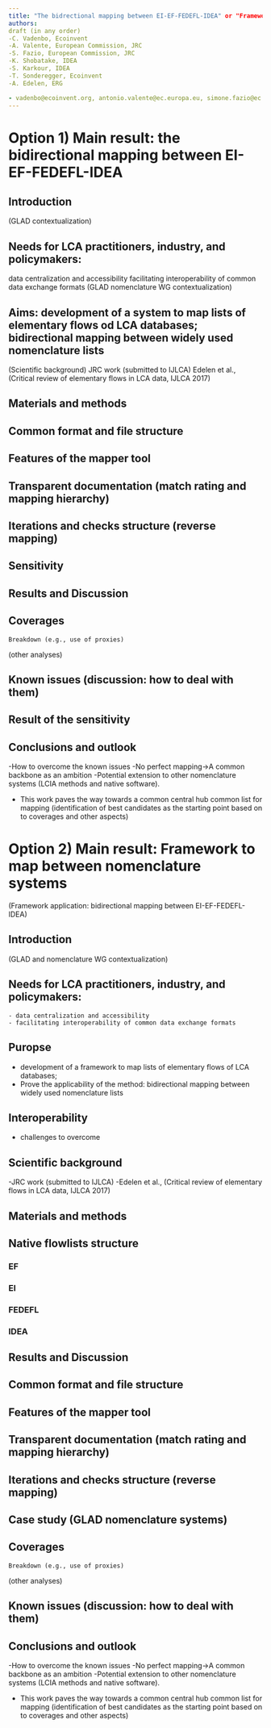 ```yaml
---
title: "The bidrectional mapping between EI-EF-FEDEFL-IDEA" or "Framework to map between nomenclature systems: based on bidirectional mapping between EI-EF-FEDEFL-IDEA"
authors:
draft (in any order)
-C. Vadenbo, Ecoinvent 
-A. Valente, European Commission, JRC
-S. Fazio, European Commission, JRC
-K. Shobatake, IDEA
-S. Karkour, IDEA
-T. Sonderegger, Ecoinvent
-A. Edelen, ERG

- vadenbo@ecoinvent.org, antonio.valente@ec.europa.eu, simone.fazio@ec.europa.eu, shobatake@tco2.com, karkour@tco2.com, sonderegger@ecoinvent.org,ashley.edelen@erg.com
---
```





# Option 1) Main result: the bidirectional mapping between EI-EF-FEDEFL-IDEA 

## Introduction
(GLAD contextualization)
## Needs for LCA practitioners, industry, and policymakers:
data centralization and accessibility
facilitating interoperability of common data exchange formats
(GLAD nomenclature WG contextualization)
## Aims: development of a system to map lists of elementary flows od LCA databases; bidirectional mapping between widely used nomenclature lists
(Scientific background)
	JRC work (submitted to IJLCA)
	Edelen et al., (Critical review of elementary flows in LCA data, IJLCA 2017)
## Materials and methods
## Common format and file structure 
## Features of the mapper tool
## Transparent documentation (match rating and mapping hierarchy)
## Iterations and checks structure (reverse mapping)
## Sensitivity
## Results and Discussion
## Coverages
	Breakdown (e.g., use of proxies)
(other analyses)
## Known issues (discussion: how to deal with them)
## Result of the sensitivity
## Conclusions and outlook
-How to overcome the known issues
-No perfect mapping->A common backbone as an ambition
-Potential extension to other nomenclature systems (LCIA methods and native software).
- This work paves the way towards a common central hub common list for mapping (identification of best candidates as the starting point based on to coverages and other aspects)




# Option 2) Main result: Framework to map between nomenclature systems
(Framework application: bidirectional mapping between EI-EF-FEDEFL-IDEA)
## Introduction
(GLAD and nomenclature WG contextualization)
## Needs for LCA practitioners, industry, and policymakers:
    - data centralization and accessibility
    - facilitating interoperability of common data exchange formats
## Puropse
-	development of a framework to map lists of elementary flows of LCA databases; 
-	Prove the applicability of the method: bidirectional mapping between widely used nomenclature lists
## Interoperability
- challenges to overcome
## Scientific background
 -JRC work (submitted to IJLCA)
 -Edelen et al., (Critical review of elementary flows in LCA data, IJLCA 2017)
## Materials and methods
## Native flowlists structure
 ### EF
 ### EI
 ### FEDEFL
 ### IDEA
## Results and Discussion
## Common format and file structure 
## Features of the mapper tool
## Transparent documentation (match rating and mapping hierarchy)
## Iterations and checks structure (reverse mapping)
## Case study (GLAD nomenclature systems)
## Coverages
	Breakdown (e.g., use of proxies)
(other analyses)
## Known issues (discussion: how to deal with them)
## Conclusions and outlook
-How to overcome the known issues
-No perfect mapping->A common backbone as an ambition
-Potential extension to other nomenclature systems (LCIA methods and native software).
- This work paves the way towards a common central hub common list for mapping (identification of best candidates as the starting point based on to coverages and other aspects)
